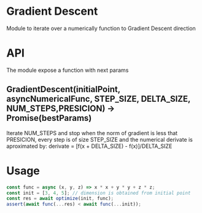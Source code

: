 # Gradient Descent

Module to iterate over a numerically function to Gradient Descent direction

# API
The module expose a function with next params

## GradientDescent(initialPoint, asyncNumericalFunc, STEP_SIZE, DELTA_SIZE, NUM_STEPS,PRESICION) -> Promise(bestParams)

Iterate NUM_STEPS and stop when the norm of gradient is less that PRESICION, 
every step is of size STEP_SIZE and the numerical derivate is aproximated by:
    derivate = [f(x + DELTA_SIZE) - f(x)]/DELTA_SIZE
# Usage 

```js
const func = async (x, y, z) => x * x + y * y + z * z;
const init = [3, 4, 5]; // dimension is obtained from initial point
const res = await optimize(init, func);
assert(await func(...res) < await func(...init));
```